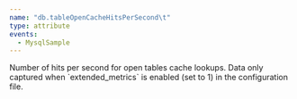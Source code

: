 ```yaml
---
name: "db.tableOpenCacheHitsPerSecond\t"
type: attribute
events:
  - MysqlSample
---
```


Number of hits per second for open tables cache lookups. Data only captured when \`extended\_metrics\` is enabled (set to 1) in the configuration file.
